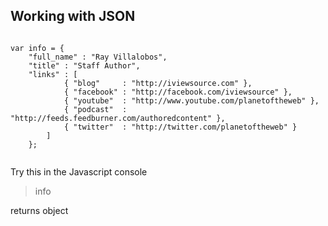 ## Working with JSON

```Javasctipt

var info = {
	"full_name" : "Ray Villalobos",
	"title" : "Staff Author",
	"links" : [
			{ "blog"     : "http://iviewsource.com" },
			{ "facebook" : "http://facebook.com/iviewsource" },
			{ "youtube"  : "http://www.youtube.com/planetoftheweb" },
			{ "podcast"  : "http://feeds.feedburner.com/authoredcontent" },
			{ "twitter"  : "http://twitter.com/planetoftheweb" }
		]
	};
  
```

Try this in the Javascript console

> info

returns object

